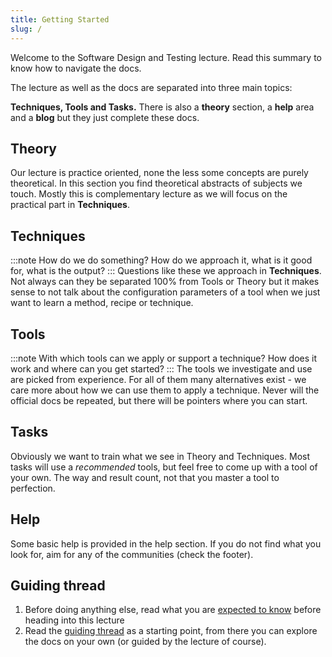 ```yaml
---
title: Getting Started
slug: /
---
```


Welcome to the Software Design and Testing lecture. Read this summary to know how to navigate the docs.

The lecture as well as the docs are separated into three main topics:

**Techniques, Tools and Tasks.** There is also a **theory** section, a **help** area and a **blog** but they just complete these docs.

## Theory
Our lecture is practice oriented, none the less some concepts are purely theoretical. In this section you find theoretical abstracts of subjects we touch. Mostly this is complementary lecture as we will focus on the practical part in **Techniques**.

## Techniques
:::note
How do we do something? How do we approach it, what is it good for, what is the output?
:::
Questions like these we approach in **Techniques**. Not always can they be separated 100% from Tools or Theory but it makes sense to not talk about the configuration parameters of a tool when we just want to learn a method, recipe or technique.

## Tools
:::note
With which tools can we apply or support a technique? How does it work and where can you get started?
:::
The tools we investigate and use are picked from experience. For all of them many alternatives exist - we care more about how we can use them to apply a technique.
Never will the official docs be repeated, but there will be pointers where you can start.

## Tasks
Obviously we want to train what we see in Theory and Techniques. Most tasks will use a _recommended_ tools, but feel free to come up with a tool of your own. The way and result count, not that you master a tool to perfection.

## Help
Some basic help is provided in the help section. If you do not find what you look for, aim for any of the communities (check the footer).

## Guiding thread
1. Before doing anything else, read what you are [expected to know](expectations) before heading into this lecture
2. Read the [guiding thread](guiding-thread) as a starting point, from there you can explore the docs on your own (or guided by the lecture of course).